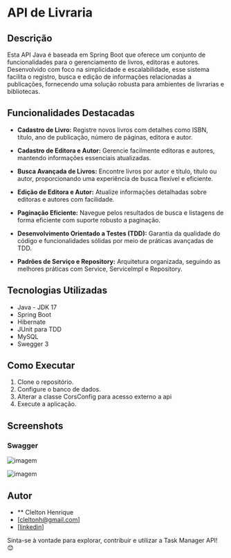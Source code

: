 # API de Livraria

## Descrição

Esta API Java é baseada em Spring Boot que oferece um conjunto de funcionalidades para o gerenciamento de livros, editoras e autores. Desenvolvido com foco na simplicidade e escalabilidade, esse sistema facilita o registro, busca e edição de informações relacionadas a publicações, fornecendo uma solução robusta para ambientes de livrarias e bibliotecas.

## Funcionalidades Destacadas

- **Cadastro de Livro:** Registre novos livros com detalhes como ISBN, título, ano de publicação, número de páginas, editora e autor.

- **Cadastro de Editora e Autor:** Gerencie facilmente editoras e autores, mantendo informações essenciais atualizadas.

- **Busca Avançada de Livros:** Encontre livros por autor e título, título ou autor, proporcionando uma experiência de busca flexível e eficiente.

- **Edição de Editora e Autor:** Atualize informações detalhadas sobre editoras e autores com facilidade.

- **Paginação Eficiente:** Navegue pelos resultados de busca e listagens de forma eficiente com suporte robusto a paginação.

- **Desenvolvimento Orientado a Testes (TDD):** Garantia da qualidade do código e funcionalidades sólidas por meio de práticas avançadas de TDD.

- **Padrões de Serviço e Repository:** Arquitetura organizada, seguindo as melhores práticas com Service, ServiceImpl e Repository.

## Tecnologias Utilizadas

- Java - JDK 17
- Spring Boot
- Hibernate
- JUnit para TDD
- MySQL
- Swegger 3

## Como Executar

1. Clone o repositório.
2. Configure o banco de dados.
3. Alterar a classe CorsConfig para acesso externo a api
4. Execute a aplicação.

## Screenshots

### Swagger

![imagem](https://github.com/CleltonCode/Gerenciameto-de-livraria/assets/160769903/a71d62b6-0982-4310-8f56-d608dfcae3b5)

![imagem](https://github.com/CleltonCode/Gerenciameto-de-livraria/assets/160769903/7ea92b17-6d40-4362-b782-5172560f862a)


## Autor
- ** Clelton Henrique
- [cleltonh@gmail.com]
- [[linkedin](https://www.linkedin.com/in/clelton-henrique)]

Sinta-se à vontade para explorar, contribuir e utilizar a Task Manager API! 😊
